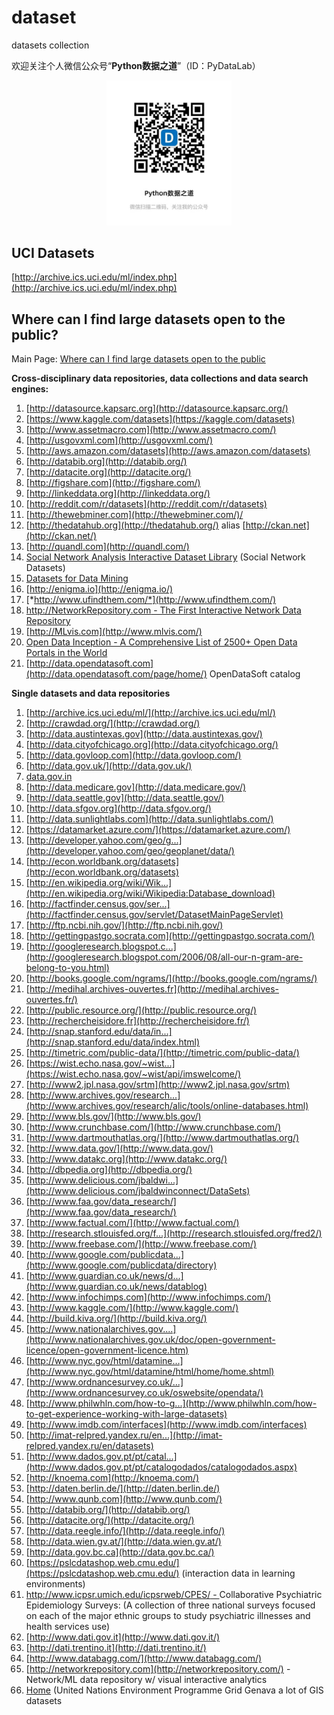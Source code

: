 # dataset
datasets collection

欢迎关注个人微信公众号“**Python数据之道**”（ID：PyDataLab）

<div align="center">
    <img src="../../02photo/QR-Python数据知道.jpg" width="200"/>
</div>

<!-- 欢迎关注个人微信公众号“**Python数据之道**”（ID：**PyDataRoad**）

<img src="http://oqb5ftrdh.bkt.clouddn.com/17-6-14/55662557.jpg" width="240" height="240"/> -->

## UCI Datasets
[http://archive.ics.uci.edu/ml/index.php](http://archive.ics.uci.edu/ml/index.php)

## Where can I find large datasets open to the public?

Main Page:
[Where can I find large datasets open to the public](https://www.quora.com/Data/Where-can-I-find-large-datasets-open-to-the-public)

**Cross-disciplinary data repositories, data collections and data search engines:**

1. [http://datasource.kapsarc.org](http://datasource.kapsarc.org/)
2. [https://www.kaggle.com/datasets](https://kaggle.com/datasets)
3. [http://www.assetmacro.com](http://www.assetmacro.com/)
4. [http://usgovxml.com](http://usgovxml.com/)
5. [http://aws.amazon.com/datasets](http://aws.amazon.com/datasets)
6. [http://databib.org](http://databib.org/)
7. [http://datacite.org](http://datacite.org/)
8. [http://figshare.com](http://figshare.com/)
9. [http://linkeddata.org](http://linkeddata.org/)
10. [http://reddit.com/r/datasets](http://reddit.com/r/datasets)
11. [http://thewebminer.com](http://thewebminer.com/)/
12. [http://thedatahub.org](http://thedatahub.org/) alias [http://ckan.net](http://ckan.net/)
13. [http://quandl.com](http://quandl.com/)
14. [Social Network Analysis Interactive Dataset Library](http://www.growmeme.com/overview) (Social Network Datasets)
15. [Datasets for Data Mining](http://www.kdnuggets.com/datasets/index.html)
16. [http://enigma.io](http://enigma.io/)
17. [*http://www.ufindthem.com/*](http://www.ufindthem.com/)
18. [http://NetworkRepository.com - The First Interactive Network Data Repository](https://www.quora.com/Data/www.networkrepository.com)
19. [http://MLvis.com](http://www.mlvis.com/)
20. [Open Data Inception - A Comprehensive List of 2500+ Open Data Portals in the World](http://opendatainception.io/)
21. [http://data.opendatasoft.com](http://data.opendatasoft.com/page/home/) OpenDataSoft catalog

**Single datasets and data repositories**

1. [http://archive.ics.uci.edu/ml/](http://archive.ics.uci.edu/ml/)
2. [http://crawdad.org/](http://crawdad.org/)
3. [http://data.austintexas.gov](http://data.austintexas.gov/)
4. [http://data.cityofchicago.org](http://data.cityofchicago.org/)
5. [http://data.govloop.com](http://data.govloop.com/)
6. [http://data.gov.uk/](http://data.gov.uk/)
7. [data.gov.in](http://data.gov.in/)
8. [http://data.medicare.gov](http://data.medicare.gov/)
9. [http://data.seattle.gov](http://data.seattle.gov/)
10. [http://data.sfgov.org](http://data.sfgov.org/)
11. [http://data.sunlightlabs.com](http://data.sunlightlabs.com/)
12. [https://datamarket.azure.com/](https://datamarket.azure.com/)
13. [http://developer.yahoo.com/geo/g...](http://developer.yahoo.com/geo/geoplanet/data/)
14. [http://econ.worldbank.org/datasets](http://econ.worldbank.org/datasets)
15. [http://en.wikipedia.org/wiki/Wik...](http://en.wikipedia.org/wiki/Wikipedia:Database_download)
16. [http://factfinder.census.gov/ser...](http://factfinder.census.gov/servlet/DatasetMainPageServlet)
17. [http://ftp.ncbi.nih.gov/](http://ftp.ncbi.nih.gov/)
18. [http://gettingpastgo.socrata.com](http://gettingpastgo.socrata.com/)
19. [http://googleresearch.blogspot.c...](http://googleresearch.blogspot.com/2006/08/all-our-n-gram-are-belong-to-you.html)
20. [http://books.google.com/ngrams/](http://books.google.com/ngrams/)
21. [http://medihal.archives-ouvertes.fr](http://medihal.archives-ouvertes.fr/)
22. [http://public.resource.org/](http://public.resource.org/)
23. [http://rechercheisidore.fr](http://rechercheisidore.fr/)
24. [http://snap.stanford.edu/data/in...](http://snap.stanford.edu/data/index.html)
25. [http://timetric.com/public-data/](http://timetric.com/public-data/)
26. [https://wist.echo.nasa.gov/~wist...](https://wist.echo.nasa.gov/~wist/api/imswelcome/)
27. [http://www2.jpl.nasa.gov/srtm](http://www2.jpl.nasa.gov/srtm)
28. [http://www.archives.gov/research...](http://www.archives.gov/research/alic/tools/online-databases.html)
29. [http://www.bls.gov/](http://www.bls.gov/)
30. [http://www.crunchbase.com/](http://www.crunchbase.com/)
31. [http://www.dartmouthatlas.org/](http://www.dartmouthatlas.org/)
32. [http://www.data.gov/](http://www.data.gov/)
33. [http://www.datakc.org](http://www.datakc.org/)
34. [http://dbpedia.org](http://dbpedia.org/)
35. [http://www.delicious.com/jbaldwi...](http://www.delicious.com/jbaldwinconnect/DataSets)
36. [http://www.faa.gov/data_research/](http://www.faa.gov/data_research/)
37. [http://www.factual.com/](http://www.factual.com/)
38. [http://research.stlouisfed.org/f...](http://research.stlouisfed.org/fred2/)
39. [http://www.freebase.com/](http://www.freebase.com/)
40. [http://www.google.com/publicdata...](http://www.google.com/publicdata/directory)
41. [http://www.guardian.co.uk/news/d...](http://www.guardian.co.uk/news/datablog)
42. [http://www.infochimps.com](http://www.infochimps.com/)
43. [http://www.kaggle.com/](http://www.kaggle.com/)
44. [http://build.kiva.org/](http://build.kiva.org/)
45. [http://www.nationalarchives.gov....](http://www.nationalarchives.gov.uk/doc/open-government-licence/open-government-licence.htm)
46. [http://www.nyc.gov/html/datamine...](http://www.nyc.gov/html/datamine/html/home/home.shtml)
47. [http://www.ordnancesurvey.co.uk/...](http://www.ordnancesurvey.co.uk/oswebsite/opendata/)
48. [http://www.philwhln.com/how-to-g...](http://www.philwhln.com/how-to-get-experience-working-with-large-datasets)
49. [http://www.imdb.com/interfaces](http://www.imdb.com/interfaces)
50. [http://imat-relpred.yandex.ru/en...](http://imat-relpred.yandex.ru/en/datasets)
51. [http://www.dados.gov.pt/pt/catal...](http://www.dados.gov.pt/pt/catalogodados/catalogodados.aspx)
52. [http://knoema.com](http://knoema.com/)
53. [http://daten.berlin.de/](http://daten.berlin.de/)
54. [http://www.qunb.com](http://www.qunb.com/)
55. [http://databib.org/](http://databib.org/)
56. [http://datacite.org/](http://datacite.org/)
57. [http://data.reegle.info/](http://data.reegle.info/)
58. [http://data.wien.gv.at/](http://data.wien.gv.at/)
59. [http://data.gov.bc.ca](http://data.gov.bc.ca/)
60. [https://pslcdatashop.web.cmu.edu/](https://pslcdatashop.web.cmu.edu/) (interaction data in learning environments)
61. [http://www.icpsr.umich.edu/icpsrweb/CPES/ - ](http://www.icpsr.umich.edu/icpsrweb/CPES/)Collaborative Psychiatric Epidemiology Surveys: (A collection of three national surveys focused on each of the major ethnic groups to study psychiatric illnesses and health services use)
62. [http://www.dati.gov.it](http://www.dati.gov.it/)
63. [http://dati.trentino.it](http://dati.trentino.it/)
64. [http://www.databagg.com/](http://www.databagg.com/)
65. [http://networkrepository.com](http://networkrepository.com/) - Network/ML data repository w/ visual interactive analytics
66. [Home](http://www.grid.unep.ch/index.php?lang=en) (United Nations Environment Programme Grid Genava a lot of GIS datasets

